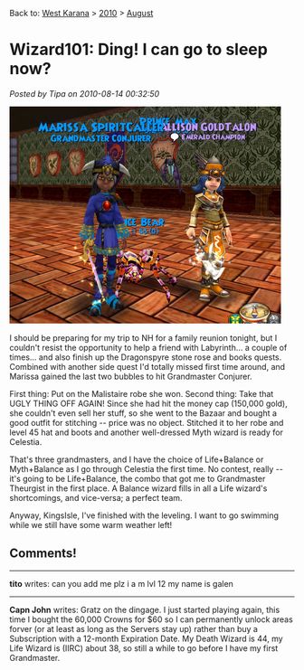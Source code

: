 Back to: [West Karana](/posts/westkarana.md) > [2010](/posts/2010/westkarana.md) > [August](./westkarana.md)
# Wizard101: Ding! I can go to sleep now?

*Posted by Tipa on 2010-08-14 00:32:50*

![](../../../uploads/2010/08/WizardGraphicalClient-2010-08-14-01-21-15-32.jpg "Marissa and Allison, Grandmasters")

I should be preparing for my trip to NH for a family reunion tonight, but I couldn't resist the opportunity to help a friend with Labyrinth... a couple of times... and also finish up the Dragonspyre stone rose and books quests. Combined with another side quest I'd totally missed first time around, and Marissa gained the last two bubbles to hit Grandmaster Conjurer.

First thing: Put on the Malistaire robe she won. Second thing: Take that UGLY THING OFF AGAIN! Since she had hit the money cap (150,000 gold), she couldn't even sell her stuff, so she went to the Bazaar and bought a good outfit for stitching -- price was no object. Stitched it to her robe and level 45 hat and boots and another well-dressed Myth wizard is ready for Celestia.

That's three grandmasters, and I have the choice of Life+Balance or Myth+Balance as I go through Celestia the first time. No contest, really -- it's going to be Life+Balance, the combo that got me to Grandmaster Theurgist in the first place. A Balance wizard fills in all a Life wizard's shortcomings, and vice-versa; a perfect team.

Anyway, KingsIsle, I've finished with the leveling. I want to go swimming while we still have some warm weather left!

## Comments!

---

**tito** writes: can you add me plz i a
m lvl 12 my name is galen

---

**Capn John** writes: Gratz on the dingage. I just started playing again, this time I bought the 60,000 Crowns for $60 so I can permanently unlock areas forver (or at least as long as the Servers stay up) rather than buy a Subscription with a 12-month Expiration Date. My Death Wizard is 44, my Life Wizard is (IIRC) about 38, so still a while to go before I have my first Grandmaster.

